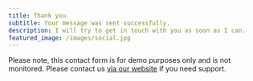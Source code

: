 ```yaml
---
title: Thank you
subtitle: Your message was sent successfully.
description: I will try to get in touch with you as soon as I can.
featured_image: /images/social.jpg
---
```


Please note, this contact form is for demo purposes only and is not monitored. Please contact us [via our website](https://jekyllthemes.io) if you need support.